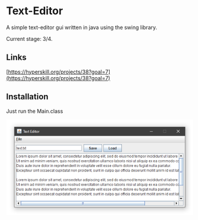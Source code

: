 # Text-Editor
A simple text-editor gui written in java using the swing library.

Current stage: 3/4.

## Links
[https://hyperskill.org/projects/38?goal=7](https://hyperskill.org/projects/38?goal=7)

## Installation
Just run the Main.class

![alt text][logo]

[logo]: https://github.com/dooflesdoodles/text-editor/blob/master/example.png "example"
